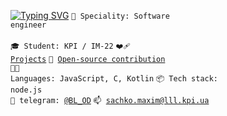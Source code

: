 [![Typing SVG](https://readme-typing-svg.herokuapp.com?font=Fira+Code&weight=700&pause=1000&color=2FA237&width=435&lines=%F0%9F%91%B7+Software+engineer+%2F+Backend)](https://git.io/typing-svg)
<code>👷 Speciality: Software engineer</code><br>
<br>
<code>🎓 Student: KPI / IM-22</code>
<code>❤️‍🩹 [Projects](PROJECTS.md)</code>
<code>👀 [Open-source contribution](CONTRIBUTION.md)</code>
<br>
<code>🧑‍💻 Languages: JavaScript, C, Kotlin</code>
<code>📦 Tech stack: node.js</code>
<br>
<code>💬 telegram: [@BL_OD](https://t.me/BL_OD)</code>
<code>📫 [sachko.maxim@lll.kpi.ua](mailto:maks07sim@gmail.com)</code>
